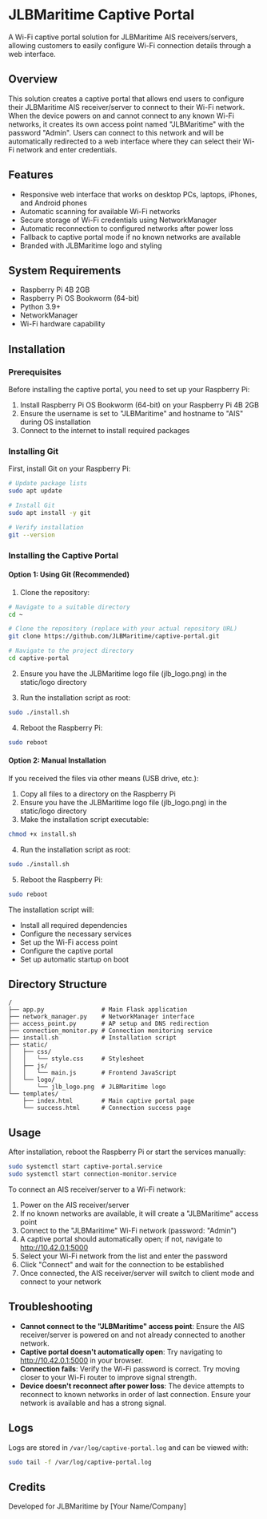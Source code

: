 # JLBMaritime Captive Portal

A Wi-Fi captive portal solution for JLBMaritime AIS receivers/servers, allowing customers to easily configure Wi-Fi connection details through a web interface.

## Overview

This solution creates a captive portal that allows end users to configure their JLBMaritime AIS receiver/server to connect to their Wi-Fi network. When the device powers on and cannot connect to any known Wi-Fi networks, it creates its own access point named "JLBMaritime" with the password "Admin". Users can connect to this network and will be automatically redirected to a web interface where they can select their Wi-Fi network and enter credentials.

## Features

- Responsive web interface that works on desktop PCs, laptops, iPhones, and Android phones
- Automatic scanning for available Wi-Fi networks
- Secure storage of Wi-Fi credentials using NetworkManager
- Automatic reconnection to configured networks after power loss
- Fallback to captive portal mode if no known networks are available
- Branded with JLBMaritime logo and styling

## System Requirements

- Raspberry Pi 4B 2GB
- Raspberry Pi OS Bookworm (64-bit)
- Python 3.9+
- NetworkManager
- Wi-Fi hardware capability

## Installation

### Prerequisites

Before installing the captive portal, you need to set up your Raspberry Pi:

1. Install Raspberry Pi OS Bookworm (64-bit) on your Raspberry Pi 4B 2GB
2. Ensure the username is set to "JLBMaritime" and hostname to "AIS" during OS installation
3. Connect to the internet to install required packages

### Installing Git

First, install Git on your Raspberry Pi:

```bash
# Update package lists
sudo apt update

# Install Git
sudo apt install -y git

# Verify installation
git --version
```

### Installing the Captive Portal

#### Option 1: Using Git (Recommended)

1. Clone the repository:
```bash
# Navigate to a suitable directory
cd ~

# Clone the repository (replace with your actual repository URL)
git clone https://github.com/JLBMaritime/captive-portal.git

# Navigate to the project directory
cd captive-portal
```

2. Ensure you have the JLBMaritime logo file (jlb_logo.png) in the static/logo directory

3. Run the installation script as root:
```bash
sudo ./install.sh
```

4. Reboot the Raspberry Pi:
```bash
sudo reboot
```

#### Option 2: Manual Installation

If you received the files via other means (USB drive, etc.):

1. Copy all files to a directory on the Raspberry Pi
2. Ensure you have the JLBMaritime logo file (jlb_logo.png) in the static/logo directory
3. Make the installation script executable:
```bash
chmod +x install.sh
```
4. Run the installation script as root:
```bash
sudo ./install.sh
```
5. Reboot the Raspberry Pi:
```bash
sudo reboot
```

The installation script will:
- Install all required dependencies
- Configure the necessary services
- Set up the Wi-Fi access point
- Configure the captive portal
- Set up automatic startup on boot

## Directory Structure

```
/
├── app.py                # Main Flask application
├── network_manager.py    # NetworkManager interface
├── access_point.py       # AP setup and DNS redirection
├── connection_monitor.py # Connection monitoring service
├── install.sh            # Installation script
├── static/
│   ├── css/
│   │   └── style.css     # Stylesheet
│   ├── js/
│   │   └── main.js       # Frontend JavaScript
│   └── logo/
│       └── jlb_logo.png  # JLBMaritime logo
└── templates/
    ├── index.html        # Main captive portal page
    └── success.html      # Connection success page
```

## Usage

After installation, reboot the Raspberry Pi or start the services manually:

```bash
sudo systemctl start captive-portal.service
sudo systemctl start connection-monitor.service
```

To connect an AIS receiver/server to a Wi-Fi network:

1. Power on the AIS receiver/server
2. If no known networks are available, it will create a "JLBMaritime" access point
3. Connect to the "JLBMaritime" Wi-Fi network (password: "Admin")
4. A captive portal should automatically open; if not, navigate to http://10.42.0.1:5000
5. Select your Wi-Fi network from the list and enter the password
6. Click "Connect" and wait for the connection to be established
7. Once connected, the AIS receiver/server will switch to client mode and connect to your network

## Troubleshooting

- **Cannot connect to the "JLBMaritime" access point**: Ensure the AIS receiver/server is powered on and not already connected to another network.
- **Captive portal doesn't automatically open**: Try navigating to http://10.42.0.1:5000 in your browser.
- **Connection fails**: Verify the Wi-Fi password is correct. Try moving closer to your Wi-Fi router to improve signal strength.
- **Device doesn't reconnect after power loss**: The device attempts to reconnect to known networks in order of last connection. Ensure your network is available and has a strong signal.

## Logs

Logs are stored in `/var/log/captive-portal.log` and can be viewed with:

```bash
sudo tail -f /var/log/captive-portal.log
```

## Credits

Developed for JLBMaritime by [Your Name/Company]
